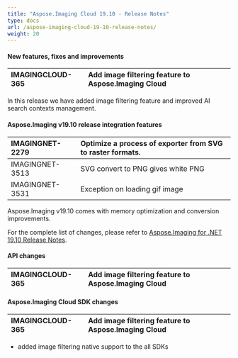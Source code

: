 ```yaml
---
title: "Aspose.Imaging Cloud 19.10 - Release Notes"
type: docs
url: /aspose-imaging-cloud-19-10-release-notes/
weight: 20
---
```


#### **New features, fixes and improvements**

|IMAGINGCLOUD-365|Add image filtering feature to Aspose.Imaging Cloud|
| :- | :- |
In this release we have added image filtering feature and improved AI search contexts management.
#### **Aspose.Imaging v19.10 release integration features**

|IMAGINGNET-2279|Optimize a process of exporter from SVG to raster formats.|
| :- | :- |
|IMAGINGNET-3513|SVG convert to PNG gives white PNG|
|IMAGINGNET-3531|Exception on loading gif image|
Aspose.Imaging v19.10 comes with memory optimization and conversion improvements.

For the complete list of changes, please refer to [Aspose.Imaging for .NET 19.10 Release Notes](https://wiki.kharkov.dynabic.com/bin/view/Support.Imaging/Release%20Notes/Aspose.Imaging/Aspose.Imaging%20for%20.NET%20Release%20Notes/Aspose.Imaging%20for%20.NET%2019.10%20-%20Oct%202019/Aspose.Imaging%20for%20.NET%2019.01%20-%20Release%20notes/).
#### **API changes**

|IMAGINGCLOUD-365|Add image filtering feature to Aspose.Imaging Cloud|
| :- | :- |
#### **Aspose.Imaging Cloud SDK changes**

|IMAGINGCLOUD-365|Add image filtering feature to Aspose.Imaging Cloud|
| :- | :- |
- added image filtering native support to the all SDKs
